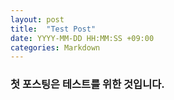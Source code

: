 ```yaml
---
layout: post
title:  "Test Post"
date: YYYY-MM-DD HH:MM:SS +09:00
categories: Markdown
---
```


### 첫 포스팅은 테스트를 위한 것입니다.
